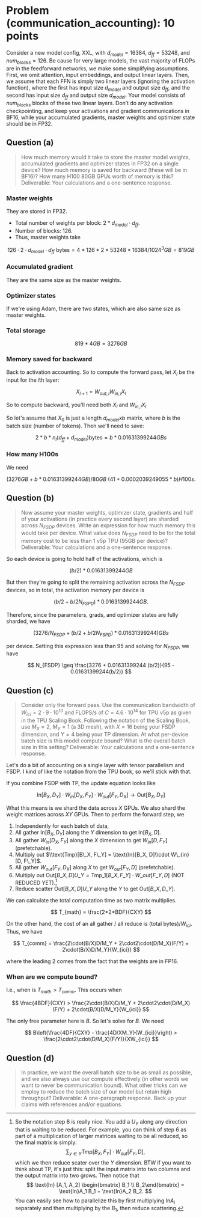 # Problem (communication_accounting): 10 points
Consider a new model config, XXL, with $d_{model}=16384$, $d_{ff}=53248$, and $num_{blocks}=126$. Be
cause for very large models, the vast majority of FLOPs are in the feedforward networks, we make
some simplifying assumptions. First, we omit attention, input embeddings, and output linear layers.
Then, we assume that each FFN is simply two linear layers (ignoring the activation function), where
the first has input size $d_{model}$ and output size $d_{ff}$, and the second has input size $d_{ff}$ and output size $d_{model}$. Your model consists of $num_{blocks}$ blocks of these two linear layers. Don’t do any activation checkpointing, and keep your activations and gradient communications in BF16, while your
accumulated gradients, master weights and optimizer state should be in FP32.

## Question (a)
> How much memory would it take to store the master model weights, accumulated gradients and optimizer states in FP32 on a single device? How much memory is saved for backward (these will be in BF16)? How many H100 80GB GPUs worth of memory is this? Deliverable: Your calculations and a one-sentence response.
### Master weights 
They are stored in FP32. 
- Total number of weights per block: $2*d_{model} \cdot d_{ff}$. 
- Number of blocks: $126$. 
- Thus, master weights take 

$$
126\cdot 2 \cdot d_{model} \cdot d_{ff} \text{ bytes} = 4*126*2*53248*16384/1024^3 GB = 819 GB
$$

### Accumulated gradient
They are the same size as the master weights. 
### Optimizer states 
If we're using Adam, there are two states, which are also same size as master weights.

### Total storage 

$$
819*4 GB = 3276 GB
$$

### Memory saved for backward 

Back to activation accounting. So to compute the forward pass, let $X_l$ be the input for the $l$th layer:

$$
X_{l+1} = W_{out, l}  W_{in, l} X_l
$$

So to compute backward, you'll need both $X_l$ and $W_{in, l}X_l$

So let's assume that $X_0$ is just a length $d_{model} x b$ matrix, where $b$ is the batch size (number of tokens). Then we'll need to save: 

$$
2*b*n_l(d_{ff} + d_{model}) \text{bytes} = b*0.01631399244 GBs
$$

### How many H100s 

We need

$$
(3276 GB + b*0.01631399244 GB)/ 80GB ~ (41 + 0.0002039249055*b) H100s.
$$

## Question (b)
> Now assume your master weights, optimizer state, gradients and half of your activations (in practice every second layer) are sharded across $N_{FSDP}$ devices. Write an expression for how much memory this would take per device. What value does $N_{FSDP}$ need to be for the total memory cost to be less than 1 v5p TPU (95GB per device)? Deliverable: Your calculations and a one-sentence response.

So each device is going to hold half of the activations, which is 

$$
(b/2)*0.01631399244 GB
$$

But then they're going to split the remaining activation across the $N_{FSDP}$ devices, so in total, the activation memory per device is 

$$
(b/2 + b/2N_{FSPD})*0.01631399244 GB.
$$

Therefore, since the parameters, grads, and optimizer states are fully sharded, we have 

$$
(3276/N_{FSDP} + (b/2 + b/2N_{FSPD})*0.01631399244) GBs
$$

per device. Setting this expression less than $95$ and solving for $N_{FSDP}$, we have

$$
N_{FSDP} \geq \frac{3276 + 0.01631399244 (b/2)}{95 - 0.01631399244(b/2)}
$$


## Question (c)
>  Consider only the forward pass. Use the communication bandwidth of $W_{ici} = 2 \cdot 9 \cdot 10^{10}$ and FLOPS/s of $C = 4.6 \cdot 10^{14}$ for TPU v5p as given in the TPU Scaling Book. Following the notation of the Scaling Book, use $M_X = 2$, $M_Y = 1$ (a 3D mesh), with $X = 16$ being your FSDP dimension, and $Y = 4$ being your TP dimension. At what per-device batch size is this model compute bound? What is the overall batch size in this setting? Deliverable: Your calculations and a one-sentence response.

Let's do a bit of accounting on a single layer with tensor parallelism and FSDP. I kind of like the notation from the TPU book, so we'll stick with that. 

If you combine FSDP with TP, the update equation looks like 

$$
\text{In}[B_X, D_Y] \cdot W_{in}[D_X, F_Y] \cdot W_{out}[F_Y, D_X] \rightarrow \text{Out}[B_X, D_Y]
$$

What this means is we shard the data across $X$ GPUs. We also shard the weight matrices across $XY$ GPUs. Then to perform the forward step, we 
1. Independently for each batch of data, 
2. All gather $\text{In}[B_X, D_Y]$ along the $Y$ dimension to get $\text{In}[B_X, D]$.
3. All gather $W_{in}[D_X, F_Y]$ along the $X$ dimension to get $W_{in}[D, F_Y]$ (prefetchable).
4. Multiply out $\\text{Tmp}[B\_X, F\_Y] = \\text{In}[B_X, D]\\cdot W\_{in}[D, F\_Y]$.
5. All gather $W_{out}[F_Y, D_X]$ along $X$ to get $W_{out}[F_Y, D]$ (prefetchable).
6. Multiply out $\text{Out}[B\_X, D]{U\_Y} = \text{Tmp}\_1[B\_X, F\_Y] \cdot W\_{out}[F\_Y, D]$ (NOT REDUCED YET).[^0]
7. Reduce scatter $\text{Out}[B\_X, D]{U\_Y}$ along the $Y$ to get $\text{Out}[B\_X, D\_Y]$.

We can calculate the total computation time as two matrix multiplies.

$$
T_{math} = \frac{2*2*BDF}{CXY}
$$

On the other hand, the cost of an all gather / all reduce is $(\text{total bytes})/W_{ici}$. Thus, we have 

$$
T_{comm} = \frac{2\cdot(B/X)D/M_Y + 2\cdot2\cdot(D/M_X)(F/Y) + 2\cdot(B/X)D/M_Y}{W_{ici}}
$$

where the leading 2 comes from the fact that the weights are in FP16.

### When are we compute bound?

I.e., when is $T_{math} > T_{comm}$. This occurs when 

$$
\frac{4BDF}{CXY} > \frac{2\cdot(B/X)D/M_Y + 2\cdot2\cdot(D/M_X)(F/Y) + 2\cdot(B/X)D/M_Y}{W_{ici}}
$$

The only free parameter here is $B$. So let's solve for $B$. 
We need 

$$
B\left(\frac{4DF}{CXY} - \frac{4D/XM_Y}{W_{ici}}\right) > \frac{2\cdot2\cdot(D/M_X)(F/Y)}{XW_{ici}}
$$


## Question (d)
> In practice, we want the overall batch size to be as small as possible, and we also always use our compute effectively (in other words we want to never be communication bound). What other tricks can we employ to reduce the batch size of our model but retain high throughput? Deliverable: A one-paragraph response. Back up your claims with references and/or equations.

[^0]: So the notation step 6 is really nice. You add a ${U_Y}$ along any direction that is waiting to be reduced. For example, you can think of step 6 as part of a multiplication of larger matrices waiting to be all reduced, so the final matrix is simply:
$$
\sum_{y \in Y} \text{Tmp}[B_X, F_Y] \cdot W_{out}[F_Y, D],
$$
which we then reduce scater over the $Y$ dimension. BTW if you want to think about TP, it's just this: split the input matrix into two columns and the output matrix into two grows. Then notice that 
$$
\text{In} [A_1, A_2] \begin{bmatrix} B_1 \\ B_2\end{bmatrix} = \text{In}A_1 B_1 + \text{In}A_2 B_2.
$$
You can easily see how to parallelize this by first multiplying $\text{In}A_i$ separately and then multiplying by the $B_1$, then reduce scattering.